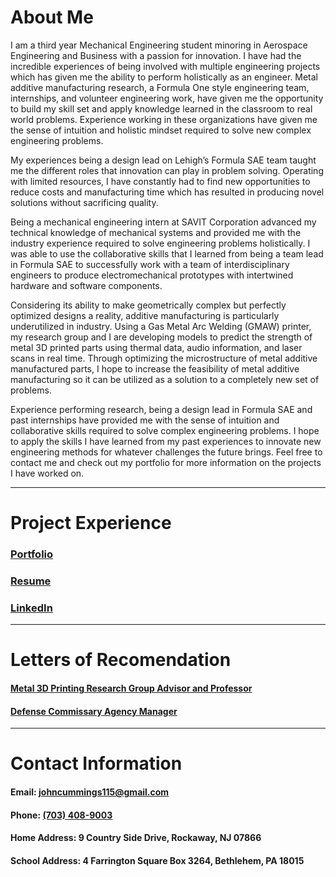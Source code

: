 # About Me

I am a third year Mechanical Engineering student minoring in Aerospace Engineering and Business with a passion for innovation. I have had the incredible experiences of being involved with multiple engineering projects which has given me the ability to perform holistically as an engineer. Metal additive manufacturing research, a Formula One style engineering team, internships, and volunteer engineering work, have given me the opportunity to build my skill set and apply knowledge learned in the classroom to real world problems. Experience working in these organizations have given me the sense of intuition and holistic mindset required to solve new complex engineering problems.

My experiences being a design lead on Lehigh’s Formula SAE team taught me the different roles that innovation can play in problem solving. Operating with limited resources, I have constantly had to find new opportunities to reduce costs and manufacturing time which has resulted in producing novel solutions without sacrificing quality.

Being a mechanical engineering intern at SAVIT Corporation advanced my technical knowledge of mechanical systems and provided me with the industry experience required to solve engineering problems holistically. I was able to use the collaborative skills that I learned from being a team lead in Formula SAE to successfully work with a team of interdisciplinary engineers to produce electromechanical prototypes with intertwined hardware and software components.

Considering its ability to make geometrically complex but perfectly optimized designs a reality, additive manufacturing is particularly underutilized in industry. Using a Gas Metal Arc Welding (GMAW) printer, my research group and I are developing models to predict the strength of metal 3D printed parts using thermal data, audio information, and laser scans in real time. Through optimizing the microstructure of metal additive manufactured parts, I hope to increase the feasibility of metal additive manufacturing so it can be utilized as a solution to a completely new set of problems.

Experience performing research, being a design lead in Formula SAE and past internships have provided me with the sense of intuition and collaborative skills required to solve complex engineering problems. I hope to apply the skills I have learned from my past experiences to innovate new engineering methods for whatever challenges the future brings. Feel free to contact me and check out my portfolio for more information on the projects I have worked on.

***

# Project Experience

### [Portfolio](./portfolio.pdf)


### [Resume](./resume.pdf)


### [LinkedIn](http://linkedin.com/in/john-cummings1)

***

# Letters of Recomendation

#### [Metal 3D Printing Research Group Advisor and Professor](./hadenlor.pdf)

#### [Defense Commissary Agency Manager](./decalor.pdf)

***

# Contact Information

#### Email: [johncummings115@gmail.com](mailto:johncummings115@gmail.com)

#### Phone: [(703) 408-9003](tel:703-408-9003)

#### Home Address: 9 Country Side Drive, Rockaway, NJ 07866

#### School Address: 4 Farrington Square Box 3264, Bethlehem, PA 18015
